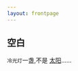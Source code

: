 ```yaml
---
layout: frontpage
---
```


## 空白

`冷光灯`一盏,不是
    [ 太阳](https://github.com/Dengrc0-0/Dengrc0-0.github.io)......
